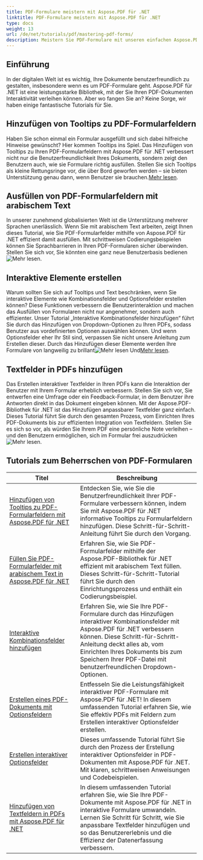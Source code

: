 ```yaml
---
title: PDF-Formulare meistern mit Aspose.PDF für .NET
linktitle: PDF-Formulare meistern mit Aspose.PDF für .NET
type: docs
weight: 13
url: /de/net/tutorials/pdf/mastering-pdf-forms/
description: Meistern Sie PDF-Formulare mit unseren einfachen Aspose.PDF-Tutorials für .NET. Erfahren Sie, wie Sie Tooltips hinzufügen, Felder ausfüllen und interaktive Komponenten erstellen.
---
```

## Einführung

In der digitalen Welt ist es wichtig, Ihre Dokumente benutzerfreundlich zu gestalten, insbesondere wenn es um PDF-Formulare geht. Aspose.PDF für .NET ist eine leistungsstarke Bibliothek, mit der Sie Ihren PDF-Dokumenten Interaktivität verleihen können. Aber wo fangen Sie an? Keine Sorge, wir haben einige fantastische Tutorials für Sie.

## Hinzufügen von Tooltips zu PDF-Formularfeldern

 Haben Sie schon einmal ein Formular ausgefüllt und sich dabei hilfreiche Hinweise gewünscht? Hier kommen Tooltips ins Spiel. Das Hinzufügen von Tooltips zu Ihren PDF-Formularfeldern mit Aspose.PDF für .NET verbessert nicht nur die Benutzerfreundlichkeit Ihres Dokuments, sondern zeigt den Benutzern auch, wie sie Formulare richtig ausfüllen. Stellen Sie sich Tooltips als kleine Rettungsringe vor, die über Bord geworfen werden – sie bieten Unterstützung genau dann, wenn Benutzer sie brauchen.[Mehr lesen](./adding-tooltips-to-pdf-form-fields/).

## Ausfüllen von PDF-Formularfeldern mit arabischem Text

In unserer zunehmend globalisierten Welt ist die Unterstützung mehrerer Sprachen unerlässlich. Wenn Sie mit arabischem Text arbeiten, zeigt Ihnen dieses Tutorial, wie Sie PDF-Formularfelder mithilfe von Aspose.PDF für .NET effizient damit ausfüllen. Mit schrittweisen Codierungsbeispielen können Sie Sprachbarrieren in Ihren PDF-Formularen sicher überwinden. Stellen Sie sich vor, Sie könnten eine ganz neue Benutzerbasis bedienen![Mehr lesen](./fill-pdf-form-fields-with-arabic-text/).

## Interaktive Elemente erstellen

 Warum sollten Sie sich auf Tooltips und Text beschränken, wenn Sie interaktive Elemente wie Kombinationsfelder und Optionsfelder erstellen können? Diese Funktionen verbessern die Benutzerinteraktion und machen das Ausfüllen von Formularen nicht nur angenehmer, sondern auch effizienter. Unser Tutorial „Interaktive Kombinationsfelder hinzufügen“ führt Sie durch das Hinzufügen von Dropdown-Optionen zu Ihren PDFs, sodass Benutzer aus vordefinierten Optionen auswählen können. Und wenn Optionsfelder eher Ihr Stil sind, verpassen Sie nicht unsere Anleitung zum Erstellen dieser. Durch das Hinzufügen dieser Elemente werden Ihre Formulare von langweilig zu brillant![Mehr lesen](./add-interactive-combo-boxes/) Und[Mehr lesen](./create-interactive-radio-buttons/).


## Textfelder in PDFs hinzufügen

Das Erstellen interaktiver Textfelder in Ihren PDFs kann die Interaktion der Benutzer mit Ihrem Formular erheblich verbessern. Stellen Sie sich vor, Sie entwerfen eine Umfrage oder ein Feedback-Formular, in dem Benutzer ihre Antworten direkt in das Dokument eingeben können. Mit der Aspose.PDF-Bibliothek für .NET ist das Hinzufügen anpassbarer Textfelder ganz einfach. Dieses Tutorial führt Sie durch den gesamten Prozess, vom Einrichten Ihres PDF-Dokuments bis zur effizienten Integration von Textfeldern. Stellen Sie es sich so vor, als würden Sie Ihrem PDF eine persönliche Note verleihen – und den Benutzern ermöglichen, sich im Formular frei auszudrücken![Mehr lesen](./adding-text-boxes/).

## Tutorials zum Beherrschen von PDF-Formularen
| Titel | Beschreibung |
| --- | --- | 
| [Hinzufügen von Tooltips zu PDF-Formularfeldern mit Aspose.PDF für .NET](./adding-tooltips-to-pdf-form-fields/) | Entdecken Sie, wie Sie die Benutzerfreundlichkeit Ihrer PDF-Formulare verbessern können, indem Sie mit Aspose.PDF für .NET informative Tooltips zu Formularfeldern hinzufügen. Diese Schritt-für-Schritt-Anleitung führt Sie durch den Vorgang. |  
| [Füllen Sie PDF-Formularfelder mit arabischem Text in Aspose.PDF für .NET](./fill-pdf-form-fields-with-arabic-text/) | Erfahren Sie, wie Sie PDF-Formularfelder mithilfe der Aspose.PDF-Bibliothek für .NET effizient mit arabischem Text füllen. Dieses Schritt-für-Schritt-Tutorial führt Sie durch den Einrichtungsprozess und enthält ein Codierungsbeispiel. |  
| [Interaktive Kombinationsfelder hinzufügen](./add-interactive-combo-boxes/) | Erfahren Sie, wie Sie Ihre PDF-Formulare durch das Hinzufügen interaktiver Kombinationsfelder mit Aspose.PDF für .NET verbessern können. Diese Schritt-für-Schritt-Anleitung deckt alles ab, vom Einrichten Ihres Dokuments bis zum Speichern Ihrer PDF-Datei mit benutzerfreundlichen Dropdown-Optionen. |  
| [Erstellen eines PDF-Dokuments mit Optionsfeldern](./creating-pdf-document-with-radio-buttons/) | Entfesseln Sie die Leistungsfähigkeit interaktiver PDF-Formulare mit Aspose.PDF für .NET! In diesem umfassenden Tutorial erfahren Sie, wie Sie effektiv PDFs mit Feldern zum Erstellen interaktiver Optionsfelder erstellen. |  
| [Erstellen interaktiver Optionsfelder](./create-interactive-radio-buttons/) | Dieses umfassende Tutorial führt Sie durch den Prozess der Erstellung interaktiver Optionsfelder in PDF-Dokumenten mit Aspose.PDF für .NET. Mit klaren, schrittweisen Anweisungen und Codebeispielen. |  
| [Hinzufügen von Textfeldern in PDFs mit Aspose.PDF für .NET](./adding-text-boxes/) | In diesem umfassenden Tutorial erfahren Sie, wie Sie Ihre PDF-Dokumente mit Aspose.PDF für .NET in interaktive Formulare umwandeln. Lernen Sie Schritt für Schritt, wie Sie anpassbare Textfelder hinzufügen und so das Benutzererlebnis und die Effizienz der Datenerfassung verbessern. |  
